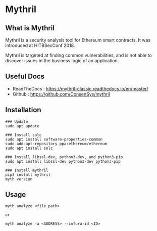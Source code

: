 
# Mythril

## What is Mythril

Mythril is a security analysis tool for Ethereum smart contracts. It was introduced at HITBSecConf 2018.

Mythril is targeted at finding common vulnerabilities, and is not able to discover issues in the business logic of an application. 

## Useful Docs

- ReadTheDocs : https://mythril-classic.readthedocs.io/en/master/
- Github : https://github.com/ConsenSys/mythril

## Installation 
```
### Update
sudo apt update

### Install solc
sudo apt install software-properties-common
sudo add-apt-repository ppa:ethereum/ethereum
sudo apt install solc

### Install libssl-dev, python3-dev, and python3-pip
sudo apt install libssl-dev python3-dev python3-pip

### Install mythril
pip3 install mythril
myth version
```
## Usage 

```
myth analyze <file_path>

or

myth analyze -a <ADDRESS> --infura-id <ID>
```

